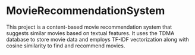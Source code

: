 # MovieRecommendationSystem
This project is a content-based movie recommendation system that suggests similar movies based on textual features. It uses the TDMA database to store movie data and employs TF-IDF vectorization along with cosine similarity to find and recommend movies.
